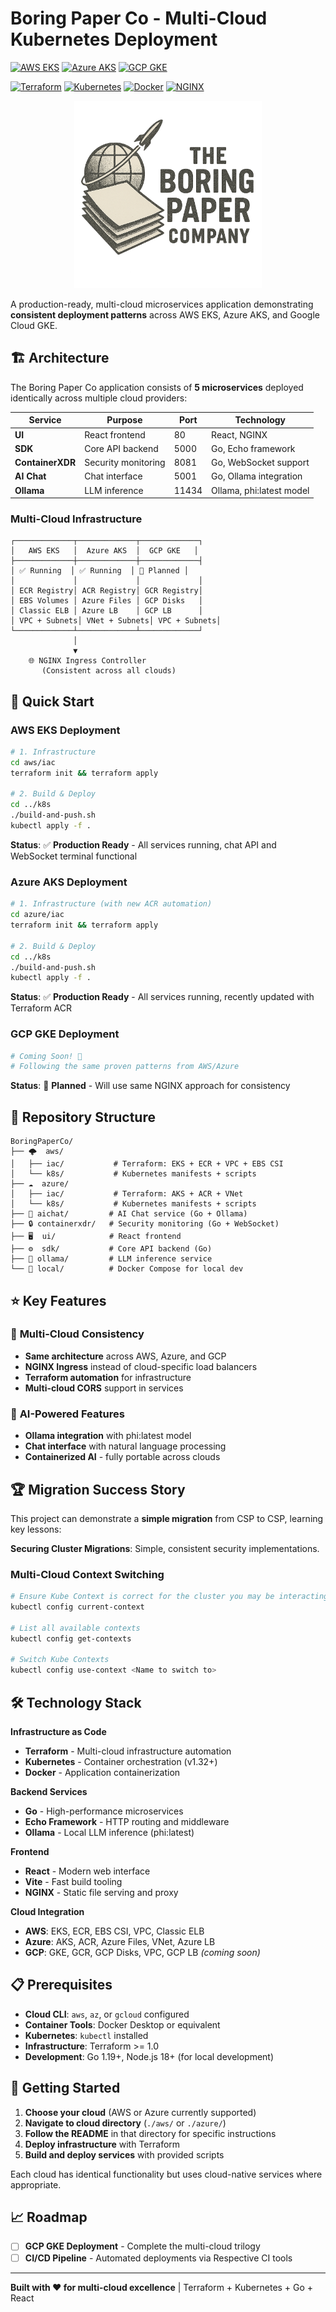 # Boring Paper Co - Multi-Cloud Kubernetes Deployment

[![AWS EKS](https://img.shields.io/badge/AWS%20EKS-Deployed-success?style=for-the-badge&logo=amazon-aws&logoColor=white)](./aws/)
[![Azure AKS](https://img.shields.io/badge/Azure%20AKS-Deployed-success?style=for-the-badge&logo=microsoft-azure&logoColor=white)](./azure/)
[![GCP GKE](https://img.shields.io/badge/GCP%20GKE-Coming%20Soon-yellow?style=for-the-badge&logo=google-cloud&logoColor=white)](#)

[![Terraform](https://img.shields.io/badge/Terraform-Infrastructure-blue?style=flat-square&logo=terraform)](./aws/iac/)
[![Kubernetes](https://img.shields.io/badge/Kubernetes-Orchestration-blue?style=flat-square&logo=kubernetes)](./aws/k8s/)
[![Docker](https://img.shields.io/badge/Docker-Containerized-blue?style=flat-square&logo=docker)](./ui/Dockerfile)
[![NGINX](https://img.shields.io/badge/NGINX-Load%20Balancer-green?style=flat-square&logo=nginx)](./aws/k8s/ingress-nginx.yaml)

<div align="center">
  <img src="ui/public/images/bpclogo.png" alt="Boring Paper Co Logo" width="300">
</div>

A production-ready, multi-cloud microservices application demonstrating **consistent deployment patterns** across AWS EKS, Azure AKS, and Google Cloud GKE.

## 🏗️ Architecture

The Boring Paper Co application consists of **5 microservices** deployed identically across multiple cloud providers:

| Service | Purpose | Port | Technology |
|---------|---------|------|------------|
| **UI** | React frontend | 80 | React, NGINX |
| **SDK** | Core API backend | 5000 | Go, Echo framework |
| **ContainerXDR** | Security monitoring | 8081 | Go, WebSocket support |
| **AI Chat** | Chat interface | 5001 | Go, Ollama integration |
| **Ollama** | LLM inference | 11434 | Ollama, phi:latest model |

### Multi-Cloud Infrastructure

```
┌─────────────┬─────────────┬─────────────┐
│   AWS EKS   │  Azure AKS  │  GCP GKE   │
├─────────────┼─────────────┼─────────────┤
│ ✅ Running  │ ✅ Running  │ 🚧 Planned │
│             │             │             │
│ ECR Registry│ ACR Registry│ GCR Registry│
│ EBS Volumes │ Azure Files │ GCP Disks   │
│ Classic ELB │ Azure LB    │ GCP LB      │
│ VPC + Subnets│ VNet + Subnets│ VPC + Subnets│
└─────────────┴─────────────┴─────────────┘
              │
              ▼
    🌐 NGINX Ingress Controller
       (Consistent across all clouds)
```

## 🚀 Quick Start

### AWS EKS Deployment
```bash
# 1. Infrastructure
cd aws/iac
terraform init && terraform apply

# 2. Build & Deploy  
cd ../k8s
./build-and-push.sh
kubectl apply -f .
```
**Status**: ✅ **Production Ready** - All services running, chat API and WebSocket terminal functional

### Azure AKS Deployment
```bash
# 1. Infrastructure (with new ACR automation)
cd azure/iac
terraform init && terraform apply

# 2. Build & Deploy
cd ../k8s  
./build-and-push.sh
kubectl apply -f .
```
**Status**: ✅ **Production Ready** - All services running, recently updated with Terraform ACR

### GCP GKE Deployment  
```bash
# Coming Soon! 🚧
# Following the same proven patterns from AWS/Azure
```
**Status**: 🚧 **Planned** - Will use same NGINX approach for consistency

## 📁 Repository Structure

```
BoringPaperCo/
├── 🌩️  aws/
│   ├── iac/           # Terraform: EKS + ECR + VPC + EBS CSI
│   └── k8s/           # Kubernetes manifests + scripts
├── ☁️  azure/  
│   ├── iac/           # Terraform: AKS + ACR + VNet
│   └── k8s/           # Kubernetes manifests + scripts  
├── 🔧 aichat/         # AI Chat service (Go + Ollama)
├── 🔒 containerxdr/   # Security monitoring (Go + WebSocket)
├── 🖥️  ui/            # React frontend
├── ⚙️  sdk/           # Core API backend (Go)
├── 🧠 ollama/         # LLM inference service
└── 🐳 local/          # Docker Compose for local dev
```

## ⭐ Key Features

### 🎯 **Multi-Cloud Consistency**
- **Same architecture** across AWS, Azure, and GCP
- **NGINX Ingress** instead of cloud-specific load balancers  
- **Terraform automation** for infrastructure
- **Multi-cloud CORS** support in services

### 🤖 **AI-Powered Features**  
- **Ollama integration** with phi:latest model
- **Chat interface** with natural language processing
- **Containerized AI** - fully portable across clouds


## 🏆 Migration Success Story

This project can demonstrate a **simple migration** from CSP to CSP, learning key lessons:

**Securing Cluster Migrations**: Simple, consistent security implementations.


### Multi-Cloud Context Switching
```bash
# Ensure Kube Context is correct for the cluster you may be interacting with
kubectl config current-context

# List all available contexts
kubectl config get-contexts

# Switch Kube Contexts
kubectl config use-context <Name to switch to>
```

## 🛠️ Technology Stack

**Infrastructure as Code**
- **Terraform** - Multi-cloud infrastructure automation
- **Kubernetes** - Container orchestration (v1.32+)
- **Docker** - Application containerization

**Backend Services**  
- **Go** - High-performance microservices
- **Echo Framework** - HTTP routing and middleware
- **Ollama** - Local LLM inference (phi:latest)

**Frontend**
- **React** - Modern web interface
- **Vite** - Fast build tooling
- **NGINX** - Static file serving and proxy

**Cloud Integration**
- **AWS**: EKS, ECR, EBS CSI, VPC, Classic ELB
- **Azure**: AKS, ACR, Azure Files, VNet, Azure LB  
- **GCP**: GKE, GCR, GCP Disks, VPC, GCP LB *(coming soon)*

## 📋 Prerequisites

- **Cloud CLI**: `aws`, `az`, or `gcloud` configured
- **Container Tools**: Docker Desktop or equivalent
- **Kubernetes**: `kubectl` installed
- **Infrastructure**: Terraform >= 1.0
- **Development**: Go 1.19+, Node.js 18+ (for local development)

## 🚀 Getting Started

1. **Choose your cloud** (AWS or Azure currently supported)
2. **Navigate to cloud directory** (`./aws/` or `./azure/`)  
3. **Follow the README** in that directory for specific instructions
4. **Deploy infrastructure** with Terraform
5. **Build and deploy services** with provided scripts

Each cloud has identical functionality but uses cloud-native services where appropriate.


## 📈 Roadmap

- [ ] **GCP GKE Deployment** - Complete the multi-cloud trilogy
- [ ] **CI/CD Pipeline** - Automated deployments via Respective CI tools

---

**Built with ❤️ for multi-cloud excellence** | Terraform + Kubernetes + Go + React
